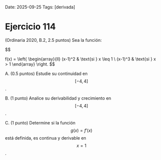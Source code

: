 Date: 2025-09-25
Tags: [derivada]

# Ejercicio 114

 (Ordinaria 2020, B.2, 2.5 puntos)
Sea la función:

$$
 
f(x) =  \left\{
\begin{array}{ll}
  (x-1)^2 &  \text{si }  x  \leq  1  \\ (x-1)^3 &  \text{si }  x > 1 
\end{array}
 \right.
$$

A.   (0.5 puntos) Estudie su continuidad en  $$ [ -4,4 ]$$  .

B.   (1 punto) Analice su derivabilidad y crecimiento en  $$ [ -4,4 ]$$  .

C.   (1 punto) Determine si la función  $$ g(x)=f'(x)$$   está definida, es continua y derivable en  $$ x=1$$  .

